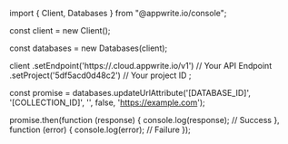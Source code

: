 import { Client, Databases } from "@appwrite.io/console";

const client = new Client();

const databases = new Databases(client);

client
    .setEndpoint('https://<REGION>.cloud.appwrite.io/v1') // Your API Endpoint
    .setProject('5df5acd0d48c2') // Your project ID
;

const promise = databases.updateUrlAttribute('[DATABASE_ID]', '[COLLECTION_ID]', '', false, 'https://example.com');

promise.then(function (response) {
    console.log(response); // Success
}, function (error) {
    console.log(error); // Failure
});